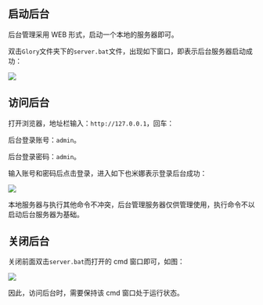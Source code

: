 ## 启动后台

后台管理采用 WEB 形式，启动一个本地的服务器即可。

双击`Glory`文件夹下的`server.bat`文件，出现如下窗口，即表示后台服务器启动成功：

![](https://p.pstatp.com/origin/fe9e00026069e1017cbb)

## 访问后台

打开浏览器，地址栏输入：`http://127.0.0.1`，回车：

后台登录账号：`admin`。

后台登录密码：`admin`。

输入账号和密码后点击登录，进入如下也米娜表示登录后台成功：

![](https://p.pstatp.com/origin/feca0002f16050136b31)

本地服务器与执行其他命令不冲突，后台管理服务器仅供管理使用，执行命令不以启动后台服务器为基础。

## 关闭后台

关闭前面双击`server.bat`而打开的 cmd 窗口即可，如图：

![](https://p.pstatp.com/origin/ff360002568de1c9740e)

因此，访问后台时，需要保持该 cmd 窗口处于运行状态。
